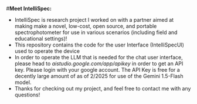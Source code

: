 #**Meet IntelliSpec:**
- IntelliSpec is research project I worked on with a partner aimed at making make a novel, low-cost, open source, and portable spectrophotometer for use in various scenarios (including field and educational settings)!
- This repository contains the code for the user Interface (IntelliSpecUI) used to operate the device
- In order to operate the LLM that is needed for the chat user interface, please head to *aistudio.google.com/app/apikey* in order to get an API key. Please login with your google account. The API Key is free for a decently large amount of as of 2/2025 for use of the Gemini 1.5-Flash model.
- Thanks for checking out my project, and feel free to contact me with any questions!
